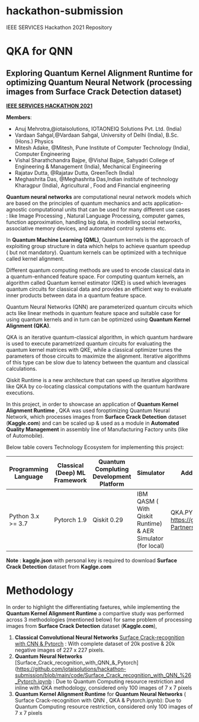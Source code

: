 # hackathon-submission
IEEE SERVICES Hackathon 2021 Repository


# QKA for QNN   
## Exploring Quantum Kernel Alignment Runtime for optimizing Quantum Neural Network (processing images from **Surface Crack Detection** dataset)
[**IEEE SERVICES HACKATHON 2021**](https://github.com/IEEEServices/hackathon-2021#the-cloud-as-a-quantum-computing-accelerator)

**Members**: <!-- up to 6 members per term -->
- Anuj Mehrotra,@iotaisolutions, IOTAONEIQ Solutions Pvt. Ltd. (India)
- Vardaan Sahgal,@Vardaan Sahgal, University of Delhi (India), B.Sc. (Hons.) Physics
- Mitesh Adake, @Mitesh, Pune Institute of Computer Technology (India), Computer Engineering
- Vishal Sharathchandra Bajpe, @Vishal Bajpe, Sahyadri College of Engineering & Management (India), Mechanical Engineering
- Rajatav Dutta, @Rajatav Dutta, GreenTech (India)
- Meghashrita Das, @Meghashrita Das,Indian institute of technology Kharagpur (India), Agricultural , Food and Financial engineering

**Quantum neural networks** are computational neural network models which are based on the principles of quantum mechanics and acts application-agnostic computational units that can be used for many different use cases : like Image Processing , Natural Language Processing, computer games, function approximation, handling big data, in modelling social networks, associative memory devices, and automated control systems etc.

In **Quantum Machine Learning (QML)**, Quantum kernels is the approach of exploiting group structure in data which helps to achieve quantum speedup ( but not mandatory). Quantum kernels can be optimized with a technique called kernel alignment.

Different quantum computing methods are used to encode classical data in a quantum-enhanced feature space. For computing quantum kernels, an algorithm called  Quantum kernel estimator (QKE) is  used which leverages quantum circuits for classical data and provides an efficient way to evaluate inner products between data in a quantum feature space.

Quantum Neural Networks (QNN) are parameterized quantum circuits which acts like linear methods in quantum feature space  and suitable case for using quantum kernels and in turn can be optimized using **Quantum Kernel Alignment (QKA)**. 

QKA is an iterative quantum-classical algorithm, in which quantum hardware is used to execute parametrized quantum circuits  for evaluating the quantum kernel matrices with QKE, while a classical optimizer tunes the parameters of those circuits to maximize the alignment. Iterative algorithms of this type can be slow due to latency between the quantum and classical calculations. 

Qiskit Runtime is a new architecture that can speed up iterative algorithms like QKA by co-locating classical computations with the quantum hardware executions.

In this project, in order to showcase an application of **Quantum Kernel Alignment Runtime** , QKA was used foroptimizing Quantum Neural Network, which processes images from **Surface Crack Detection** dataset (**Kaggle.com**) and can be scaled up & used as a module in **Automated Quality Management** in assembly line of Manufacturing Factory units (like of Automobile).

Below table covers Technology Ecosystem for implementing this project:

Programming Language| Classical (Deep) ML Framework| Quantum Compluting Development Platform | Simulator | Additional Module| Coding Collaboration Environment 
------------ | -------------| -------------| -------------| -------------|-------------
  Python 3.x >= 3.7  |  Pytorch 1.9 |  Qiskit 0.29 |  IBM QASM ( With Qiskit Runtime) & AER Simulator (for local) | QKA.PY from https://github.com/Qiskit-Partners/qiskit-runtime |Google Colab
                    
                     
                     
 **Note** : **kaggle.json** with personal key is required to download **Surface Crack Detection** dataset from **Kaglge.com**
  
  # Methodology 
    
 In order to highlight the differentiating faetures, while implementing the **Quantum Kernel Alignment Runtime** a compartive study was performed across 3 methodologies (mentioned below) for same problem of processing images from **Surface Crack Detection** dataset (**Kaggle.com**), 
    
 1. **Classical Convolutional Neural Networks** [Surface Crack-recognition with CNN & Pytorch](https://github.com/iotaisolutions/hackathon-submission/blob/main/code/Surface%20Crack-recognition%20with%20CNN%20%26%20Pytorch.ipynb) : With complete dataset of 20k postive  & 20k negative images of 227 x 227 pixels.
 1. **Quantum Neural Networks** [Surface_Crack_recognition_with_QNN_&_Pytorch](https://github.com/iotaisolutions/hackathon-submission/blob/main/code/Surface_Crack_recognition_with_QNN_%26_Pytorch.ipynb : Due to Quantum Computing resource restriction and inline with QKA methodology, considered only 100 images of 7 x 7 pixels  
 1. **Quantum Kernel Alignment Runtime** for **Quantum Neural Networks** ( Surface Crack-recognition with QNN , QKA & Pytorch.ipynb): Due to Quantum Computing resource restriction, considered only 100 images of 7 x 7 pixels 





